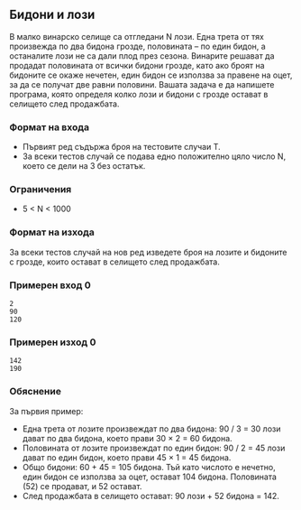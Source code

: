 ## Бидони и лози

В малко винарско селище са отгледани N лози. Една трета от тях произвежда по два бидона грозде, половината – по един бидон, а останалите лози не са дали плод през сезона. Винарите решават да продадат половината от всички бидони грозде, като ако броят на бидоните се окаже нечетен, един бидон се използва за правене на оцет, за да се получат две равни половини. Вашата задача е да напишете програма, която определя колко лози и бидони с грозде остават в селището след продажбата.

### Формат на входа

- Първият ред съдържа броя на тестовите случаи T.
- За всеки тестов случай се подава едно положително цяло число N, което се дели на 3 без остатък.

### Ограничения

- 5 < N < 1000

### Формат на изхода

За всеки тестов случай на нов ред изведете броя на лозите и бидоните с грозде, които остават в селището след продажбата.

### Примерен вход 0

```
2
90
120
```

### Примерен изход 0

```
142
190
```

### Обяснение

За първия пример:

- Една трета от лозите произвеждат по два бидона: 90 / 3 = 30 лози дават по два бидона, което прави 30 × 2 = 60 бидона.
- Половината от лозите произвеждат по един бидон: 90 / 2 = 45 лози дават по един бидон, което прави 45 × 1 = 45 бидона.
- Общо бидони: 60 + 45 = 105 бидона. Тъй като числото е нечетно, един бидон се използва за оцет, остават 104 бидона. Половината (52) се продават, и 52 остават.
- След продажбата в селището остават: 90 лози + 52 бидона = 142.


